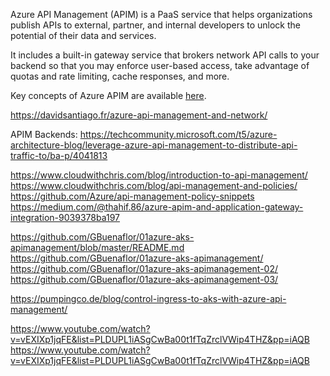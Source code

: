 


Azure API Management (APIM) is a PaaS service that helps organizations publish APIs to external, partner, and internal developers to unlock the potential of their data and services.

It includes a built-in gateway service that brokers network API calls to your backend so that you may enforce user-based access, take advantage of quotas and rate limiting, cache responses, and more.

Key concepts of Azure APIM are available [here](https://docs.microsoft.com/en-us/azure/api-management/api-management-key-concepts).

https://davidsantiago.fr/azure-api-management-and-network/


APIM Backends:
https://techcommunity.microsoft.com/t5/azure-architecture-blog/leverage-azure-api-management-to-distribute-api-traffic-to/ba-p/4041813

https://www.cloudwithchris.com/blog/introduction-to-api-management/
https://www.cloudwithchris.com/blog/api-management-and-policies/
https://github.com/Azure/api-management-policy-snippets
https://medium.com/@thahif.86/azure-apim-and-application-gateway-integration-9039378ba197


https://github.com/GBuenaflor/01azure-aks-apimanagement/blob/master/README.md
https://github.com/GBuenaflor/01azure-aks-apimanagement/
https://github.com/GBuenaflor/01azure-aks-apimanagement-02/
https://github.com/GBuenaflor/01azure-aks-apimanagement-03/


https://pumpingco.de/blog/control-ingress-to-aks-with-azure-api-management/

https://www.youtube.com/watch?v=vEXIXp1jqFE&list=PLDUPL1iASgCwBa00t1fTqZrclVWip4THZ&pp=iAQB
https://www.youtube.com/watch?v=vEXIXp1jqFE&list=PLDUPL1iASgCwBa00t1fTqZrclVWip4THZ&pp=iAQB
